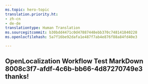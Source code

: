 ```yaml
---
ms.topic: hero-topic
translation.priority.ht:
- zh-cn
- de-de
translationtype: Human Translation
ms.sourcegitcommit: b30bdd4471c0d47887448ebb370c748141840228
ms.openlocfilehash: 5a7f16be92dafa1e487f7ab4e876f88a84fd40e3

---
```

## OpenLocalization Workflow Test MarkDown 8008c3f7-afdf-4c6b-bb66-4d87270749e3 thanks!



<!--HONumber=Sep16_HO1-->


